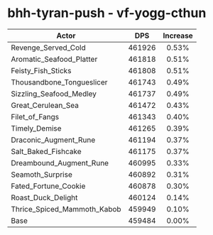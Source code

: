 # bhh-tyran-push - vf-yogg-cthun
| Actor | DPS | Increase |
|---|:---:|:---:|
|Revenge_Served_Cold|461926|0.53%|
|Aromatic_Seafood_Platter|461818|0.51%|
|Feisty_Fish_Sticks|461808|0.51%|
|Thousandbone_Tongueslicer|461743|0.49%|
|Sizzling_Seafood_Medley|461737|0.49%|
|Great_Cerulean_Sea|461472|0.43%|
|Filet_of_Fangs|461343|0.40%|
|Timely_Demise|461265|0.39%|
|Draconic_Augment_Rune|461194|0.37%|
|Salt_Baked_Fishcake|461175|0.37%|
|Dreambound_Augment_Rune|460995|0.33%|
|Seamoth_Surprise|460892|0.31%|
|Fated_Fortune_Cookie|460878|0.30%|
|Roast_Duck_Delight|460124|0.14%|
|Thrice_Spiced_Mammoth_Kabob|459949|0.10%|
|Base|459484|0.00%|
